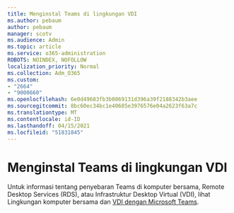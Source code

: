 ```yaml
---
title: Menginstal Teams di lingkungan VDI
ms.author: pebaum
author: pebaum
manager: scotv
ms.audience: Admin
ms.topic: article
ms.service: o365-administration
ROBOTS: NOINDEX, NOFOLLOW
localization_priority: Normal
ms.collection: Adm_O365
ms.custom:
- "2664"
- "9000660"
ms.openlocfilehash: 6e0d49683fb3b0069131d396a39f2188342b3aee
ms.sourcegitcommit: 8bc60ec34bc1e40685e3976576e04a2623f63a7c
ms.translationtype: MT
ms.contentlocale: id-ID
ms.lasthandoff: 04/15/2021
ms.locfileid: "51831845"
---
```

# <a name="installing-teams-on-vdi-environments"></a>Menginstal Teams di lingkungan VDI

Untuk informasi tentang penyebaran Teams di komputer bersama, Remote Desktop Services (RDS), atau Infrastruktur Desktop Virtual (VDI), lihat Lingkungan komputer bersama dan [VDI dengan Microsoft Teams](https://docs.microsoft.com/deployoffice/teams-install#shared-computer-and-vdi-environments-with-microsoft-teams).